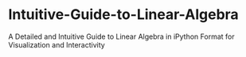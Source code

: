 # Intuitive-Guide-to-Linear-Algebra
A Detailed and Intuitive Guide to Linear Algebra in iPython Format for Visualization and Interactivity
